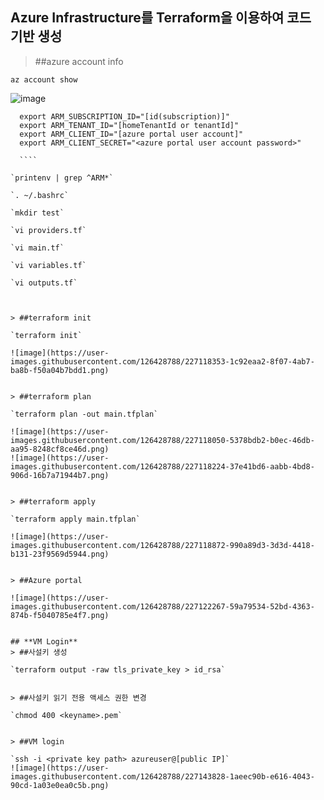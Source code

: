 ## **Azure Infrastructure를 Terraform을 이용하여 코드 기반 생성**
> ##azure account info

  `az account show`

  ![image](https://user-images.githubusercontent.com/126428788/227119299-7c7fede5-854d-4e3e-9c51-8ee8d390e49e.png)

  ````
    export ARM_SUBSCRIPTION_ID="[id(subscription)]"
    export ARM_TENANT_ID="[homeTenantId or tenantId]"
    export ARM_CLIENT_ID="[azure portal user account]"
    export ARM_CLIENT_SECRET="<azure portal user account password>"
    
    ````

  `printenv | grep ^ARM*`
 
  `. ~/.bashrc`
 
  `mkdir test`

  `vi providers.tf`

  `vi main.tf`

  `vi variables.tf`

  `vi outputs.tf`



> ##terraform init

  `terraform init`

  ![image](https://user-images.githubusercontent.com/126428788/227118353-1c92eaa2-8f07-4ab7-ba8b-f50a04b7bdd1.png)


> ##terraform plan

  `terraform plan -out main.tfplan`

  ![image](https://user-images.githubusercontent.com/126428788/227118050-5378bdb2-b0ec-46db-aa95-8248cf8ce46d.png)
  ![image](https://user-images.githubusercontent.com/126428788/227118224-37e41bd6-aabb-4bd8-906d-16b7a71944b7.png)


> ##terraform apply

  `terraform apply main.tfplan`

  ![image](https://user-images.githubusercontent.com/126428788/227118872-990a89d3-3d3d-4418-b131-23f9569d5944.png)


> ##Azure portal

  ![image](https://user-images.githubusercontent.com/126428788/227122267-59a79534-52bd-4363-874b-f5040785e4f7.png)


## **VM Login**
> ##사설키 생성
    
  `terraform output -raw tls_private_key > id_rsa`
 
 
> ##사설키 읽기 전용 액세스 권한 변경

  `chmod 400 <keyname>.pem`
 
 
> ##VM login

  `ssh -i <private key path> azureuser@[public IP]` 
  ![image](https://user-images.githubusercontent.com/126428788/227143828-1aeec90b-e616-4043-90cd-1a03e0ea0c5b.png)
